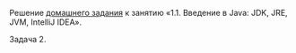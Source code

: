 Решение [домашнего задания](https://github.com/netology-code/javaqa-homeworks/tree/master/intro) к занятию «1.1. Введение в Java: JDK, JRE, JVM, IntelliJ IDEA».

Задача 2.
